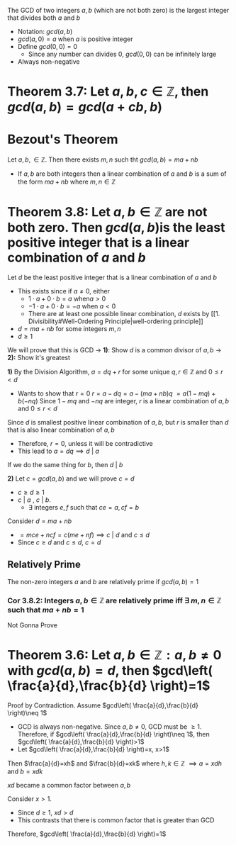 The GCD of two integers $a,b$ (which are not both zero) is the largest integer that divides both $a$ and $b$
- Notation: $gcd(a,b)$
- $gcd(a,0)=a$ when $a$ is positive integer
- Define $gcd(0,0)=0$
	- Since any number can divides 0, $gcd(0,0)$ can be infinitely large
- Always non-negative

# Theorem 3.7: Let $a,b,c\in\mathbb{Z}$, then $gcd(a,b)=gcd(a+cb, b)$

# Bezout's Theorem
Let $a,b,\in\mathbb{Z}$. Then there exists $m,n$ such tht $gcd(a,b)=ma+nb$
- If $a,b$ are both integers then a linear combination of $a$ and $b$ is a sum of the form $ma+nb$ where $m,n\in\mathbb{Z}$

# Theorem 3.8: Let $a,b\in\mathbb{Z}$ are not both zero. Then $gcd(a,b)$is the least positive integer that is a linear combination of $a$ and $b$
Let $d$ be the least positive integer that is a linear combination of $a$ and $b$
- This exists since if $a\neq 0$, either
	- $1\cdot a+0\cdot b=a$ when$a>0$
	- $-1\cdot a+0\cdot b=-a$ when $a<0$
	- There are at least one possible linear combination, $d$ exists by [[1. Divisibility#Well-Ordering Principle|well-ordering principle]]
- $d=ma+nb$ for some integers $m,n$
- $d\geq 1$

We will prove that this is GCD
 $\to$ **1)**: Show $d$ is a common divisor of $a,b$
 $\to$ **2):** Show it's greatest

**1)**
By the Division Algorithm, $a=dq+r$ for some unique $q,r\in\mathbb{Z}$ and $0\leq r<d$
- Wants to show that $r=0$
	$r=a-dq=a-(ma+nb)q$ 
	$=a(1-mq)+b(-nq)$
	Since $1-mq$ and $-nq$ are integer, $r$ is a linear combination of $a,b$ and $0\leq r<d$ 
	
Since $d$ is smallest positive linear combination of $a,b$, but $r$ is smaller than $d$ that is also linear combination of $a,b$
- Therefore, $r=0$, unless it will be contradictive
- This lead to $a=dq\implies d\text{ | }a$

If we do the same thing for $b$, then $d\text{ | }b$

**2)**
Let $c=gcd(a,b)$ and we will prove $c=d$
- $c\geq d\geq 1$
- $c\text{ | }a\text{ , } c\text{ | }b$. 
	- $\exists \text{ }$ integers $e,f$ such that $ce=a, cf=b$

Consider $d=ma+nb$
- $=mce+ncf=c(me+nf)\implies c\text{ | }d\text{ and }c\leq d$
- Since $c\geq d\text{ and } c\leq d$, $c=d$

## Relatively Prime
The non-zero integers $a$ and $b$ are relatively prime if $gcd(a,b)=1$

### Cor 3.8.2: Integers $a,b\in\mathbb{Z}$ are relatively prime iff $\exists \text{ }m,n\in\mathbb{Z}$ such that $ma+nb=1$
Not Gonna Prove

# Theorem 3.6: Let $a,b\in\mathbb{Z}: a,b \neq 0$ with $gcd(a,b)=d$, then $gcd\left( \frac{a}{d},\frac{b}{d} \right)=1$
Proof by Contradiction. Assume $gcd\left( \frac{a}{d},\frac{b}{d} \right)\neq 1$ 
- GCD is always non-negative. Since $a,b\neq 0$, GCD must be $\ge {1}$. Therefore, if $gcd\left( \frac{a}{d},\frac{b}{d} \right)\neq 1$, then $gcd\left( \frac{a}{d},\frac{b}{d} \right)>1$
- Let $gcd\left( \frac{a}{d},\frac{b}{d} \right)=x, x>1$

Then $\frac{a}{d}=xh$ and $\frac{b}{d}=xk$ where $h,k\in\mathbb{Z}$
 $\implies a=xdh$ and $b=xdk$

$xd$ became a common factor between $a,b$

Consider $x>1$.
- Since $d\geq 1$, $xd>d$
- This contrasts that there is common factor that is greater than GCD

Therefore, $gcd\left( \frac{a}{d},\frac{b}{d} \right)=1$


